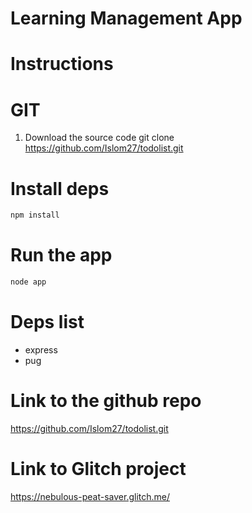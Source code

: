 # Learning Management App

# Instructions

# GIT

1. Download the source code
   git clone https://github.com/Islom27/todolist.git

# Install deps

```bash
npm install
```

# Run the app

```bash
node app
```

# Deps list

- express
- pug

# Link to the github repo

https://github.com/Islom27/todolist.git

# Link to Glitch project

https://nebulous-peat-saver.glitch.me/
